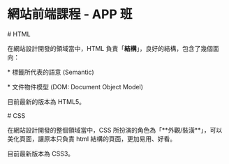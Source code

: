 # 網站前端課程 - APP 班

\# HTML

在網站設計開發的領域當中，HTML 負責「**結構**」，良好的結構，包含了幾個面向：

\* 標籤所代表的語意 \(Semantic\)

\* 文件物件模型 \(DOM: Document Object Model\)

目前最新的版本為 HTML5。

\# CSS

在網站設計開發的整個領域當中，CSS 所扮演的角色為「\*\*外觀/裝潢\*\*」，可以美化頁面，讓原本只負責 html 結構的頁面，更加易用、好看。

目前最新版本為 CSS3。

